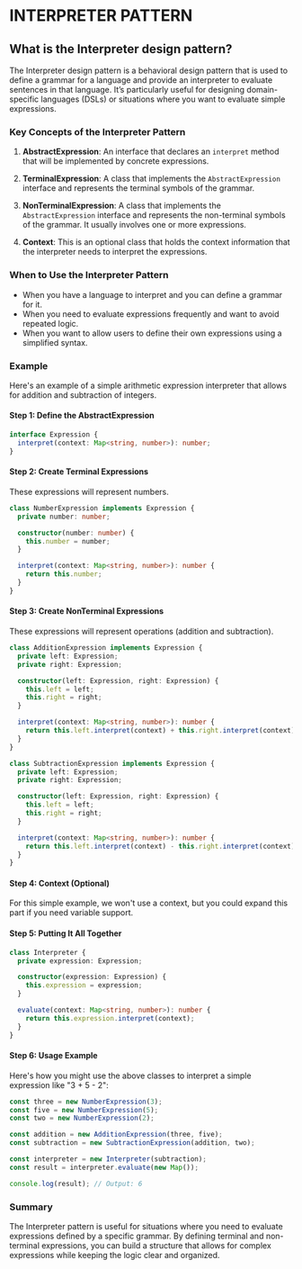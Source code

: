 # INTERPRETER PATTERN

## What is the Interpreter design pattern?

The Interpreter design pattern is a behavioral design pattern that is used to define a grammar for a language and provide an interpreter to evaluate sentences in that language. It’s particularly useful for designing domain-specific languages (DSLs) or situations where you want to evaluate simple expressions.

### Key Concepts of the Interpreter Pattern

1. **AbstractExpression**: An interface that declares an `interpret` method that will be implemented by concrete expressions.

2. **TerminalExpression**: A class that implements the `AbstractExpression` interface and represents the terminal symbols of the grammar.

3. **NonTerminalExpression**: A class that implements the `AbstractExpression` interface and represents the non-terminal symbols of the grammar. It usually involves one or more expressions.

4. **Context**: This is an optional class that holds the context information that the interpreter needs to interpret the expressions.

### When to Use the Interpreter Pattern

- When you have a language to interpret and you can define a grammar for it.
- When you need to evaluate expressions frequently and want to avoid repeated logic.
- When you want to allow users to define their own expressions using a simplified syntax.

### Example

Here's an example of a simple arithmetic expression interpreter that allows for addition and subtraction of integers.

#### Step 1: Define the AbstractExpression

```typescript
interface Expression {
  interpret(context: Map<string, number>): number;
}
```

#### Step 2: Create Terminal Expressions

These expressions will represent numbers.

```typescript
class NumberExpression implements Expression {
  private number: number;

  constructor(number: number) {
    this.number = number;
  }

  interpret(context: Map<string, number>): number {
    return this.number;
  }
}
```

#### Step 3: Create NonTerminal Expressions

These expressions will represent operations (addition and subtraction).

```typescript
class AdditionExpression implements Expression {
  private left: Expression;
  private right: Expression;

  constructor(left: Expression, right: Expression) {
    this.left = left;
    this.right = right;
  }

  interpret(context: Map<string, number>): number {
    return this.left.interpret(context) + this.right.interpret(context);
  }
}

class SubtractionExpression implements Expression {
  private left: Expression;
  private right: Expression;

  constructor(left: Expression, right: Expression) {
    this.left = left;
    this.right = right;
  }

  interpret(context: Map<string, number>): number {
    return this.left.interpret(context) - this.right.interpret(context);
  }
}
```

#### Step 4: Context (Optional)

For this simple example, we won't use a context, but you could expand this part if you need variable support.

#### Step 5: Putting It All Together

```typescript
class Interpreter {
  private expression: Expression;

  constructor(expression: Expression) {
    this.expression = expression;
  }

  evaluate(context: Map<string, number>): number {
    return this.expression.interpret(context);
  }
}
```

#### Step 6: Usage Example

Here's how you might use the above classes to interpret a simple expression like "3 + 5 - 2":

```typescript
const three = new NumberExpression(3);
const five = new NumberExpression(5);
const two = new NumberExpression(2);

const addition = new AdditionExpression(three, five);
const subtraction = new SubtractionExpression(addition, two);

const interpreter = new Interpreter(subtraction);
const result = interpreter.evaluate(new Map());

console.log(result); // Output: 6
```

### Summary

The Interpreter pattern is useful for situations where you need to evaluate expressions defined by a specific grammar. By defining terminal and non-terminal expressions, you can build a structure that allows for complex expressions while keeping the logic clear and organized.
